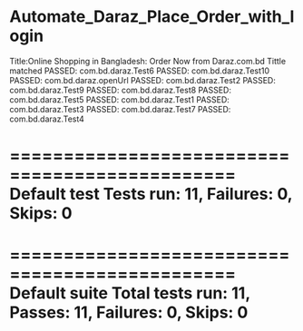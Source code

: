 # Automate_Daraz_Place_Order_with_login

Title:Online Shopping in Bangladesh: Order Now from Daraz.com.bd
Tittle matched
PASSED: com.bd.daraz.Test6
PASSED: com.bd.daraz.Test10
PASSED: com.bd.daraz.openUrl
PASSED: com.bd.daraz.Test2
PASSED: com.bd.daraz.Test9
PASSED: com.bd.daraz.Test8
PASSED: com.bd.daraz.Test5
PASSED: com.bd.daraz.Test1
PASSED: com.bd.daraz.Test3
PASSED: com.bd.daraz.Test7
PASSED: com.bd.daraz.Test4

===============================================
    Default test
    Tests run: 11, Failures: 0, Skips: 0
===============================================


===============================================
Default suite
Total tests run: 11, Passes: 11, Failures: 0, Skips: 0
===============================================
